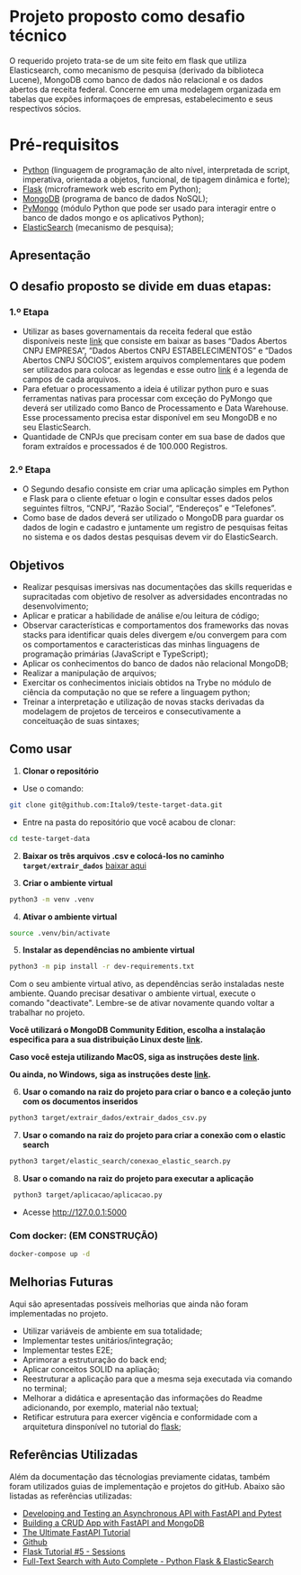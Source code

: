 

# Projeto proposto como desafio técnico 

O requerido projeto trata-se de um site feito em flask que utiliza Elasticsearch, como mecanismo de pesquisa (derivado da biblioteca Lucene), MongoDB como banco de dados não relacional e os dados abertos da receita federal. Concerne em uma modelagem organizada em tabelas que expões informaçoes de empresas, estabelecimento e seus respectivos sócios.

# Pré-requisitos 

- [Python](https://docs.python.org/3/) (linguagem de programação de alto nível, interpretada de script, imperativa, orientada a objetos, funcional, de tipagem dinâmica e forte);
- [Flask](https://flask.palletsprojects.com/en/2.2.x/) (microframework web escrito em Python);
- [MongoDB](https://www.mongodb.com/docs/) (programa de banco de dados NoSQL);
- [PyMongo](https://pymongo.readthedocs.io/en/stable/) (módulo Python que pode ser usado para interagir entre o banco de dados mongo e os aplicativos Python);
- [ElasticSearch](https://www.elastic.co/guide/index.html) (mecanismo de pesquisa);

## Apresentação

## O desafio proposto se divide em duas etapas:
### 1.º Etapa 
- Utilizar as bases governamentais da receita federal que estão disponíveis neste [link](https://www.gov.br/receitafederal/pt-br/assuntos/orientacao-tributaria/cadastros/consultas/dados-publicos-cnpj) que consiste em baixar as bases “Dados Abertos CNPJ EMPRESA”, “Dados Abertos CNPJ ESTABELECIMENTOS” e “Dados Abertos CNPJ SÓCIOS”, existem arquivos complementares que podem ser utilizados para colocar as legendas e esse outro [link](https://www.gov.br/receitafederal/pt-br/assuntos/orientacao-tributaria/cadastros/consultas/arquivos/leiaute-dos-arquivos.pdf) é a legenda de campos de cada arquivos.  
 
- Para efetuar o processamento a ideia é utilizar python puro e suas ferramentas nativas para processar com exceção do PyMongo que deverá ser utilizado como Banco de Processamento e Data Warehouse. Esse processamento precisa estar disponível em seu MongoDB e no seu ElasticSearch. 
 
- Quantidade de CNPJs que precisam conter em sua base de dados que foram extraídos e processados é de 100.000 Registros. 
 
### 2.º Etapa 
- O Segundo desafio consiste em criar uma aplicação simples em Python e Flask para o cliente efetuar o login e consultar esses dados pelos seguintes filtros, “CNPJ”, “Razão Social”, “Endereços” e “Telefones”. 
 
- Como base de dados deverá ser utilizado o MongoDB para guardar os dados de login e cadastro e juntamente um registro de pesquisas feitas no sistema e os dados destas pesquisas devem vir do ElasticSearch. 

## Objetivos

- Realizar pesquisas imersivas nas documentações das skills requeridas e supracitadas com objetivo de resolver as adversidades encontradas no desenvolvimento;
- Aplicar e praticar a habilidade de análise e/ou leitura de código;
- Observar características e comportamentos dos frameworks das novas stacks para identificar quais deles divergem e/ou convergem para com os comportamentos e caracteristicas das minhas linguagens de programação primárias (JavaScript e TypeScript);
- Aplicar os conhecimentos do banco de dados não relacional MongoDB;
- Realizar a manipulação de arquivos;
- Exercitar os conhecimentos iniciais obtidos na Trybe no módulo de ciência da computação no que se refere a linguagem python; 
- Treinar a interpretação e utilização de novas stacks derivadas da modelagem de projetos de terceiros e consecutivamente a conceituação de suas sintaxes;


## Como usar
 1. **Clonar o repositório**
  
  - Use o comando:
  ```bash
  git clone git@github.com:Italo9/teste-target-data.git
  ```
  - Entre na pasta do repositório que você acabou de clonar:
   ```bash
   cd teste-target-data
   ```
 2. **Baixar os três arquivos .csv e colocá-los no caminho `target/extrair_dados`** [baixar aqui](https://drive.google.com/drive/folders/1gNR9gBZD91umXB1RPJfs9i7VurAJcYwU?usp=share_link)

 3. **Criar o ambiente virtual**

  ```bash
  python3 -m venv .venv
  ```
 4. **Ativar o ambiente virtual**

  ```bash
  source .venv/bin/activate
  ```

 5. **Instalar as dependências no ambiente virtual**

  ```bash
  python3 -m pip install -r dev-requirements.txt
  ```

 Com o seu ambiente virtual ativo, as dependências serão instaladas neste ambiente.
 Quando precisar desativar o ambiente virtual, execute o comando "deactivate". Lembre-se de ativar novamente quando voltar a trabalhar no projeto.
 
 **Você utilizará o MongoDB Community Edition, escolha a instalação especifica para a sua distribuição Linux deste [link](https://www.mongodb.com/docs/manual/administration/install-on-linux/).**
 
 **Caso você esteja utilizando MacOS, siga as instruções deste [link](https://www.mongodb.com/docs/manual/tutorial/install-mongodb-on-os-x/).**
 
 **Ou ainda, no Windows, siga as instruções deste [link](https://www.mongodb.com/docs/manual/tutorial/install-mongodb-on-windows/).**

 6. **Usar o comando na raiz do projeto para criar o banco e a coleção junto com os documentos inseridos**
 ```bash
 python3 target/extrair_dados/extrair_dados_csv.py
  ```
 7. **Usar o comando na raiz do projeto para criar a conexão com o elastic search**
 ```bash
 python3 target/elastic_search/conexao_elastic_search.py 
  ```
 8. **Usar o comando na raiz do projeto para executar a aplicação**
 ```bash
  python3 target/aplicacao/aplicacao.py
   ```
  - Acesse http://127.0.0.1:5000
  
### Com docker: (EM CONSTRUÇÃO)
  ```bash
  docker-compose up -d 
   ``` 
 
## Melhorias Futuras

Aqui são apresentadas possíveis melhorias que ainda não foram implementadas no projeto.

- Utilizar variáveis de ambiente em sua totalidade; 
- Implementar testes unitários/integração;
- Implementar testes E2E;
- Aprimorar a estruturação do back end;
- Aplicar conceitos SOLID na apliação;
- Reestruturar a aplicação para que a mesma seja executada via comando no terminal;
- Melhorar a didática e apresentação das informações do Readme adicionando, por exemplo, material não textual;
- Retificar estrutura para exercer vigência e conformidade com a arquitetura dinsponível no tutorial do [flask](https://flask.palletsprojects.com/en/2.2.x/tutorial/);  

## Referências Utilizadas

Além da documentação das técnologias previamente cidatas, também foram utilizados guias de implementação e projetos do gitHub. Abaixo são listadas as referências utilizadas:

- [Developing and Testing an Asynchronous API with FastAPI and Pytest](https://testdriven.io/blog/fastapi-crud/#get-routes)
- [Building a CRUD App with FastAPI and MongoDB](https://testdriven.io/blog/fastapi-mongo/#update)
- [The Ultimate FastAPI Tutorial](https://christophergs.com/tutorials/ultimate-fastapi-tutorial-pt-1-hello-world/)
- [Github](https://github.com/rafamaga)
- [Flask Tutorial #5 - Sessions](https://www.youtube.com/watch?v=iIhAfX4iek0&t=376s)
- [Full-Text Search with Auto Complete - Python Flask & ElasticSearch](https://www.youtube.com/watch?v=-KjE1JmFVNY)
